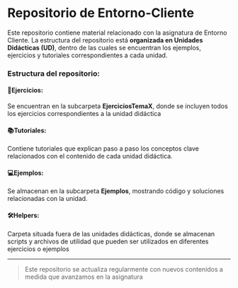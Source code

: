 

#  **Repositorio de Entorno-Cliente**

Este repositorio contiene material relacionado con la asignatura de Entorno Cliente. La estructura del repositorio está **organizada en Unidades Didácticas (UD)**, dentro de las cuales se encuentran los ejemplos, ejercicios y tutoriales correspondientes a cada unidad.

### **Estructura del repositorio:**


#### **📘Ejercicios**:
Se encuentran en la subcarpeta **EjerciciosTemaX**, donde se incluyen todos los ejercicios correspondientes a la unidad didáctica


#### **📚Tutoriales**:
Contiene tutoriales que explican paso a paso los conceptos clave relacionados con el contenido de cada unidad didáctica.



#### **💻Ejemplos**:
Se almacenan en la subcarpeta **Ejemplos**, mostrando código y soluciones relacionadas con la unidad.

#### **🛠️Helpers:**
Carpeta situada fuera de las unidades didácticas, donde se almacenan scripts y archivos de utilidad que pueden ser utilizados en diferentes ejercicios o ejemplos

---

>  Este repositorio se actualiza regularmente con nuevos contenidos a medida que avanzamos en la asignatura
